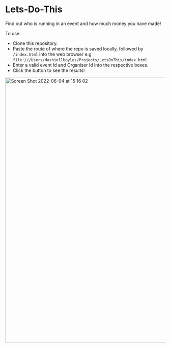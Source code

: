 # Lets-Do-This

Find out who is running in an event and how much money you have made!

To use:

- Clone this repository.
- Paste the route of where the repo is saved locally, followed by ```/index.html``` into the web browser e.g ```file:///Users/dashiellboyles/Projects/LetsDoThis/index.html```
- Enter a valid event Id and Organiser Id into the respective boxes.
- Click the button to see the results!

<img width="831" alt="Screen Shot 2022-06-04 at 15 16 02" src="https://user-images.githubusercontent.com/93666673/172005795-4f010282-921c-4ced-a48e-efe596e5b0a9.png">
